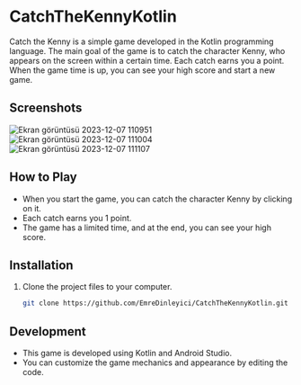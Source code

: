 # CatchTheKennyKotlin

Catch the Kenny is a simple game developed in the Kotlin programming language. The main goal of the game is to catch the character Kenny, who appears on the screen within a certain time. Each catch earns you a point. When the game time is up, you can see your high score and start a new game.

## Screenshots

![Ekran görüntüsü 2023-12-07 110951](https://github.com/EmreDinleyici/CatchTheKennyKotlin/assets/97657494/720a8ab4-13a1-4933-bd1b-b695b5235ff0)
![Ekran görüntüsü 2023-12-07 111004](https://github.com/EmreDinleyici/CatchTheKennyKotlin/assets/97657494/11d599b1-d942-4c9c-a01e-f3ab39c45156)
![Ekran görüntüsü 2023-12-07 111107](https://github.com/EmreDinleyici/CatchTheKennyKotlin/assets/97657494/93f8054a-9c68-4bea-931f-ce18ead56e7f)


## How to Play

- When you start the game, you can catch the character Kenny by clicking on it.
- Each catch earns you 1 point.
- The game has a limited time, and at the end, you can see your high score.

## Installation

1. Clone the project files to your computer.
   ```bash
   git clone https://github.com/EmreDinleyici/CatchTheKennyKotlin.git

## Development
- This game is developed using Kotlin and Android Studio.
- You can customize the game mechanics and appearance by editing the code.
